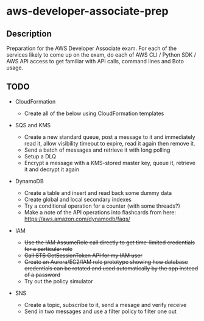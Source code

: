 # aws-developer-associate-prep

## Description

Preparation for the AWS Developer Associate exam. For each of the services
likely to come up on the exam, do each of AWS CLI / Python SDK / AWS API access
to get familiar with API calls, command lines and Boto usage.

## TODO

- CloudFormation
    - Create all of the below using CloudFormation templates

- SQS and KMS
    - Create a new standard queue, post a message to it and immediately read
      it, allow visibility timeout to expire, read it again then remove it.
    - Send a batch of messages and retrieve it with long polling
    - Setup a DLQ
    - Encrypt a message with a KMS-stored master key, queue it, retrieve it and
      decrypt it again

- DynamoDB
    - Create a table and insert and read back some dummy data
    - Create global and local secondary indexes
    - Try a conditional operation for a counter (with some threads?)
    - Make a note of the API operations into flashcards from here:
      https://aws.amazon.com/dynamodb/faqs/

- IAM
    - ~~Use the IAM AssumeRole call directly to get time-limited credentials for
      a particular role~~
    - ~~Call STS GetSessionToken API for my IAM user~~
    - ~~Create an Aurora/EC2/IAM role prototype showing how database credentials
      can be rotated and used automatically by the app instead of a password~~
    - Try out the policy simulator

- SNS
    - Create a topic, subscribe to it, send a mesage and verify receive
    - Send in two messages and use a filter policy to filter one out
